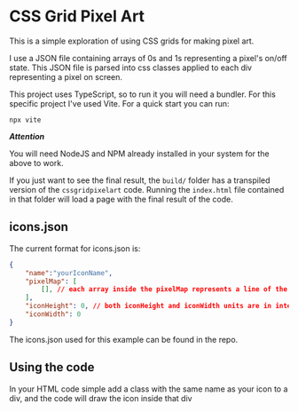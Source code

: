 # CSS Grid Pixel Art

This is a simple exploration of using CSS grids for making pixel art.

I use a JSON file containing arrays of 0s and 1s representing a pixel's on/off state.
This JSON file is parsed into css classes applied to each div representing a pixel on screen.

This project uses TypeScript, so to run it you will need a bundler. For this specific project
I've used Vite.
For a quick start you can run:
```shell
npx vite
```

***Attention***

You will need NodeJS and NPM already installed in your system for the above to work.

If you just want to see the final result, the `build/` folder has a transpiled version of the `cssgridpixelart` code. Running the `index.html` file contained in that folder will load a page with the final result of the code.

## icons.json

The current format for icons.json is:
```json
{
    "name":"yourIconName",
    "pixelMap": [
        [], // each array inside the pixelMap represents a line of the pixel icon
    ],
    "iconHeight": 0, // both iconHeight and iconWidth units are in integers. If an icon is 29px tall and wide, then the height and width would be just 29 here.
    "iconWidth": 0
}
```

The icons.json used for this example can be found in the repo.

## Using the code
In your HTML code simple add a class with the same name as your icon to a div, and the code will draw the icon inside that div
